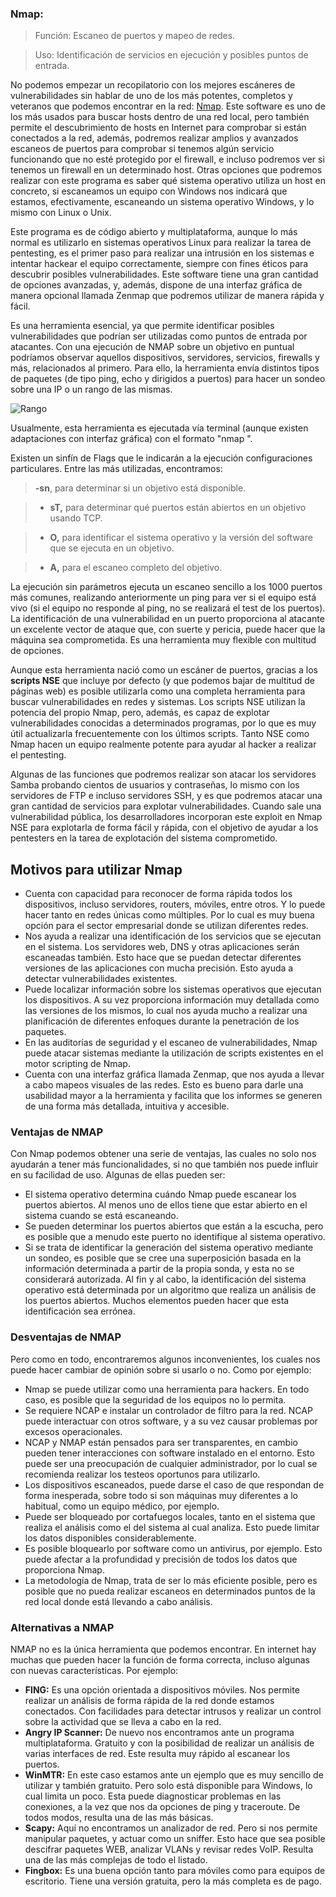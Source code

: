 ### **Nmap:**

> Función: Escaneo de puertos y mapeo de redes.

> Uso: Identificación de servicios en ejecución y posibles puntos de entrada.

No podemos empezar un recopilatorio con los mejores escáneres de vulnerabilidades sin hablar de uno de los más potentes, completos y veteranos que podemos encontrar en la red: [Nmap](https://nmap.org/). Este software es uno de los más usados para buscar hosts dentro de una red local, pero también permite el descubrimiento de hosts en Internet para comprobar si están conectados a la red, además, podremos realizar amplios y avanzados escaneos de puertos para comprobar si tenemos algún servicio funcionando que no esté protegido por el firewall, e incluso podremos ver si tenemos un firewall en un determinado host. Otras opciones que podremos realizar con este programa es saber qué sistema operativo utiliza un host en concreto, si escaneamos un equipo con Windows nos indicará que estamos, efectivamente, escaneando un sistema operativo Windows, y lo mismo con Linux o Unix.

Este programa es de código abierto y multiplataforma, aunque lo más normal es utilizarlo en sistemas operativos Linux para realizar la tarea de pentesting, es el primer paso para realizar una intrusión en los sistemas e intentar hackear el equipo correctamente, siempre con fines éticos para descubrir posibles vulnerabilidades. Este software tiene una gran cantidad de opciones avanzadas, y, además, dispone de una interfaz gráfica de manera opcional llamada Zenmap que podremos utilizar de manera rápida y fácil.

Es una herramienta esencial, ya que permite identificar posibles vulnerabilidades que podrían ser utilizadas como puntos de entrada por atacantes. Con una ejecución de NMAP sobre un objetivo en puntual podríamos observar aquellos dispositivos, servidores, servicios, firewalls y más, relacionados al primero. Para ello, la herramienta envía distintos tipos de paquetes (de tipo ping, echo y dirigidos a puertos) para hacer un sondeo sobre una IP o un rango de las mismas.

![Rango](https://github.com/4GeeksAcademy/cybersecurity-syllabus/blob/main/assets/rango.png?raw=true)

Usualmente, esta herramienta es ejecutada vía terminal (aunque existen adaptaciones con interfaz gráfica) con el formato "nmap <Flags> <Objetivo>".

Existen un sinfín de Flags que le indicarán a la ejecución configuraciones particulares. Entre las más utilizadas, encontramos:

> **-sn**, para determinar si un objetivo está disponible.

> - **sT,** para determinar qué puertos están abiertos en un objetivo usando TCP.

> - **O,** para identificar el sistema operativo y la versión del software que se ejecuta en un objetivo.

> - **A,** para el escaneo completo del objetivo.

La ejecución sin parámetros ejecuta un escaneo sencillo a los 1000 puertos más comunes, realizando anteriormente un ping para ver si el equipo está vivo (si el equipo no responde al ping, no se realizará el test de los puertos). La identificación de una vulnerabilidad en un puerto proporciona al atacante un excelente vector de ataque que, con suerte y pericia, puede hacer que la máquina sea comprometida. Es una herramienta muy flexible con multitud de opciones.

Aunque esta herramienta nació como un escáner de puertos, gracias a los **scripts NSE** que incluye por defecto (y que podemos bajar de multitud de páginas web) es posible utilizarla como una completa herramienta para buscar vulnerabilidades en redes y sistemas. Los scripts NSE utilizan la potencia del propio Nmap, pero, además, es capaz de explotar vulnerabilidades conocidas a determinados programas, por lo que es muy útil actualizarla frecuentemente con los últimos scripts. Tanto NSE como Nmap hacen un equipo realmente potente para ayudar al hacker a realizar el pentesting.

Algunas de las funciones que podremos realizar son atacar los servidores Samba probando cientos de usuarios y contraseñas, lo mismo con los servidores de FTP e incluso servidores SSH, y es que podremos atacar una gran cantidad de servicios para explotar vulnerabilidades. Cuando sale una vulnerabilidad pública, los desarrolladores incorporan este exploit en Nmap NSE para explotarla de forma fácil y rápida, con el objetivo de ayudar a los pentesters en la tarea de explotación del sistema comprometido.

## **Motivos para utilizar Nmap**

- Cuenta con capacidad para reconocer de forma rápida todos los dispositivos, incluso servidores, routers, móviles, entre otros. Y lo puede hacer tanto en redes únicas como múltiples. Por lo cual es muy buena opción para el sector empresarial donde se utilizan diferentes redes.
- Nos ayuda a realizar una identificación de los servicios que se ejecutan en el sistema. Los servidores web, DNS y otras aplicaciones serán escaneadas también. Esto hace que se puedan detectar diferentes versiones de las aplicaciones con mucha precisión. Esto ayuda a detectar vulnerabilidades existentes.
- Puede localizar información sobre los sistemas operativos que ejecutan los dispositivos. A su vez proporciona información muy detallada como las versiones de los mismos, lo cual nos ayuda mucho a realizar una planificación de diferentes enfoques durante la penetración de los paquetes.
- En las auditorías de seguridad y el escaneo de vulnerabilidades, Nmap puede atacar sistemas mediante la utilización de scripts existentes en el motor scripting de Nmap.
- Cuenta con una interfaz gráfica llamada Zenmap, que nos ayuda a llevar a cabo mapeos visuales de las redes. Esto es bueno para darle una usabilidad mayor a la herramienta y facilita que los informes se generen de una forma más detallada, intuitiva y accesible.

### **Ventajas de NMAP**

Con Nmap podemos obtener una serie de ventajas, las cuales no solo nos ayudarán a tener más funcionalidades, si no que también nos puede influir en su facilidad de uso. Algunas de ellas pueden ser:

- El sistema operativo determina cuándo Nmap puede escanear los puertos abiertos. Al menos uno de ellos tiene que estar abierto en el sistema cuando se está escaneando.
- Se pueden determinar los puertos abiertos que están a la escucha, pero es posible que a menudo este puerto no identifique al sistema operativo.
- Si se trata de identificar la generación del sistema operativo mediante un sondeo, es posible que se cree una superposición basada en la información determinada a partir de la propia sonda, y esta no se considerará autorizada. Al fin y al cabo, la identificación del sistema operativo está determinada por un algoritmo que realiza un análisis de los puertos abiertos. Muchos elementos pueden hacer que esta identificación sea errónea.

### **Desventajas de NMAP**

Pero como en todo, encontraremos algunos inconvenientes, los cuales nos puede hacer cambiar de opinión sobre si usarlo o no. Como por ejemplo:

- Nmap se puede utilizar como una herramienta para hackers. En todo caso, es posible que la seguridad de los equipos no lo permita.
- Se requiere NCAP e instalar un controlador de filtro para la red. NCAP puede interactuar con otros software, y a su vez causar problemas por excesos operacionales.
- NCAP y NMAP están pensados para ser transparentes, en cambio pueden tener interacciones con software instalado en el entorno. Esto puede ser una preocupación de cualquier administrador, por lo cual se recomienda realizar los testeos oportunos para utilizarlo.
- Los dispositivos escaneados, puede darse el caso de que respondan de forma inesperada, sobre todo si son máquinas muy diferentes a lo habitual, como un equipo médico, por ejemplo.
- Puede ser bloqueado por cortafuegos locales, tanto en el sistema que realiza el análisis como el del sistema al cual analiza. Esto puede limitar los datos disponibles considerablemente.
- Es posible bloquearlo por software como un antivirus, por ejemplo. Esto puede afectar a la profundidad y precisión de todos los datos que proporciona Nmap.
- La metodología de Nmap, trata de ser lo más eficiente posible, pero es posible que no pueda realizar escaneos en determinados puntos de la red local donde está llevando a cabo análisis.

### **Alternativas a NMAP**

NMAP no es la única herramienta que podemos encontrar. En internet hay muchas que pueden hacer la función de forma correcta, incluso algunas con nuevas características. Por ejemplo:

- **FING:** Es una opción orientada a dispositivos móviles. Nos permite realizar un análisis de forma rápida de la red donde estamos conectados. Con facilidades para detectar intrusos y realizar un control sobre la actividad que se lleva a cabo en la red.
- **Angry IP Scanner:** De nuevo nos encontramos ante un programa multiplataforma. Gratuito y con la posibilidad de realizar un análisis de varias interfaces de red. Este resulta muy rápido al escanear los puertos.
- **WinMTR:** En este caso estamos ante un ejemplo que es muy sencillo de utilizar y también gratuito. Pero solo está disponible para Windows, lo cual limita un poco. Esta puede diagnosticar problemas en las conexiones, a la vez que nos da opciones de ping y traceroute. De todos modos, resulta una de las más básicas.
- **Scapy:** Aquí no encontramos un analizador de red. Pero si nos permite manipular paquetes, y actuar como un sniffer. Esto hace que sea posible descifrar paquetes WEB, analizar VLANs y revisar redes VoIP. Resulta una de las más complejas de todo el listado.
- **Fingbox:** Es una buena opción tanto para móviles como para equipos de escritorio. Tiene una versión gratuita, pero la más completa es de pago.